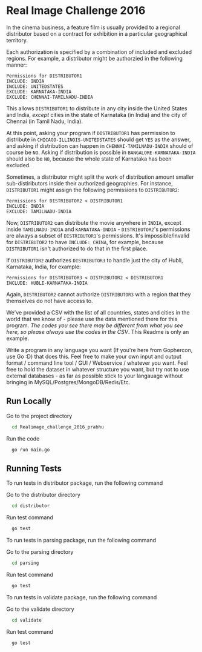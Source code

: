 # Real Image Challenge 2016

In the cinema business, a feature film is usually provided to a regional distributor based on a contract for exhibition in a particular geographical territory.

Each authorization is specified by a combination of included and excluded regions. For example, a distributor might be authorzied in the following manner:
```
Permissions for DISTRIBUTOR1
INCLUDE: INDIA
INCLUDE: UNITEDSTATES
EXCLUDE: KARNATAKA-INDIA
EXCLUDE: CHENNAI-TAMILNADU-INDIA
```
This allows `DISTRIBUTOR1` to distribute in any city inside the United States and India, *except* cities in the state of Karnataka (in India) and the city of Chennai (in Tamil Nadu, India).

At this point, asking your program if `DISTRIBUTOR1` has permission to distribute in `CHICAGO-ILLINOIS-UNITEDSTATES` should get `YES` as the answer, and asking if distribution can happen in `CHENNAI-TAMILNADU-INDIA` should of course be `NO`. Asking if distribution is possible in `BANGALORE-KARNATAKA-INDIA` should also be `NO`, because the whole state of Karnataka has been excluded.

Sometimes, a distributor might split the work of distribution amount smaller sub-distiributors inside their authorized geographies. For instance, `DISTRIBUTOR1` might assign the following permissions to `DISTRIBUTOR2`:

```
Permissions for DISTRIBUTOR2 < DISTRIBUTOR1
INCLUDE: INDIA
EXCLUDE: TAMILNADU-INDIA
```
Now, `DISTRIBUTOR2` can distribute the movie anywhere in `INDIA`, except inside `TAMILNADU-INDIA` and `KARNATAKA-INDIA` - `DISTRIBUTOR2`'s permissions are always a subset of `DISTRIBUTOR1`'s permissions. It's impossible/invalid for `DISTRIBUTOR2` to have `INCLUDE: CHINA`, for example, because `DISTRIBUTOR1` isn't authorized to do that in the first place. 

If `DISTRIBUTOR2` authorizes `DISTRIBUTOR3` to handle just the city of Hubli, Karnataka, India, for example:
```
Permissions for DISTRIBUTOR3 < DISTRIBUTOR2 < DISTRIBUTOR1
INCLUDE: HUBLI-KARNATAKA-INDIA
```
Again, `DISTRIBUTOR2` cannot authorize `DISTRIBUTOR3` with a region that they themselves do not have access to. 

We've provided a CSV with the list of all countries, states and cities in the world that we know of - please use the data mentioned there for this program. *The codes you see there may be different from what you see here, so please always use the codes in the CSV*. This Readme is only an example. 

Write a program in any language you want (If you're here from Gophercon, use Go :D) that does this. Feel free to make your own input and output format / command line tool / GUI / Webservice / whatever you want. Feel free to hold the dataset in whatever structure you want, but try not to use external databases - as far as possible stick to your langauage without bringing in MySQL/Postgres/MongoDB/Redis/Etc.

## Run Locally

Go to the project directory

```bash
  cd Realimage_challenge_2016_prabhu
```

Run the code

```bash
  go run main.go
```


## Running Tests

To run tests in distributor package, run the following command

Go to the distributor directory

```bash
  cd distributor
```

Run test command

```bash
  go test
```

To run tests in parsing package, run the following command

Go to the parsing directory

```bash
  cd parsing
```

Run test command

```bash
  go test
```

To run tests in validate package, run the following command

Go to the validate directory

```bash
  cd validate
```

Run test command

```bash
  go test
```


